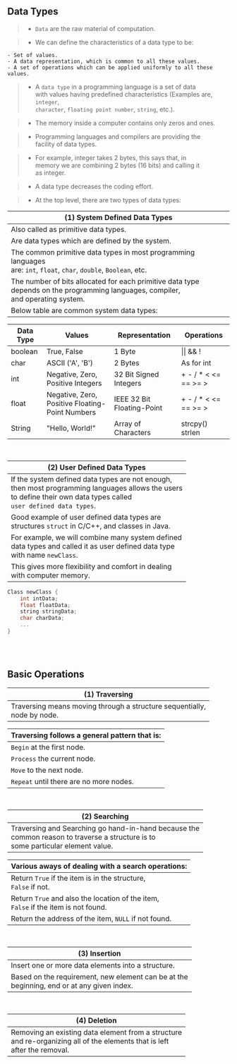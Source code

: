 ## Data Types

> - `Data` are the raw material of computation.

> - We can define the characteristics of a data type to be:

```plaintext
- Set of values.
- A data representation, which is common to all these values.
- A set of operations which can be applied uniformly to all these values.
```

> - A `data type` in a programming language is a set of data <br />
    with values having predefined characteristics (Examples are, `integer`, <br />
    `character`, `floating point number`, `string`, etc.).

> - The memory inside a computer contains only zeros and ones.

> - Programming languages and compilers are providing the <br />
    facility of data types.

> - For example, integer takes 2 bytes, this says that, in <br />
    memory we are combining 2 bytes (16 bits) and calling it <br />
    as integer.

> - A data type decreases the coding effort.

> - At the top level, there are two types of data types:

| (1) System Defined Data Types |
| ----------------------------- |
| Also called as primitive data types. |
| Are data types which are defined by the system. |
| The common primitive data types in most programming languages <br /> are: `int`, `float`, `char`, `double`, `Boolean`, etc. |
| The number of bits allocated for each primitive data type <br /> depends on the programming languages, compiler, <br /> and operating system. |
| Below table are common system data types: |

| Data Type | Values | Representation | Operations |
| --------- | ------ | -------------- | ---------- |
| boolean | True, False | 1 Byte | \|\| && ! |
| char | ASCII ('A', 'B') | 2 Bytes | As for int |
| int | Negative, Zero, Positive Integers | 32 Bit Signed Integers | + - / *  < <= == >= > |
| float | Negative, Zero, Positive Floating-Point Numbers | IEEE 32 Bit Floating-Point | + - / *  < <= == >= > |
| String | "Hello, World!" | Array of Characters | strcpy() strlen |

<br />

| (2) User Defined Data Types |
| --------------------------- |
| If the system defined data types are not enough,  <br /> then most programming languages allows the users <br /> to define their own data types called <br /> `user defined data types`. |
| Good example of user defined data types are <br /> structures `struct` in C/C++, and classes in Java. |
| For example, we will combine many system defined <br /> data types and called it as user defined data type <br /> with name `newClass`. |
| This gives more flexibility and comfort in dealing <br /> with computer memory. |

```cpp
Class newClass {
    int intData;
    float floatData;
    string stringData;
    char charData;
    ...
}
```

<br />
<br />



## Basic Operations

| (1) Traversing |
| -------------- |
| Traversing means moving through a structure sequentially, <br /> node by node. |

| Traversing follows a general pattern that is: |
| --------------------------------------------- |
| `Begin` at the first node. |
| `Process` the current node. |
| `Move` to the next node. |
| `Repeat` until there are no more nodes. |

<br />

| (2) Searching |
| ------------- |
| Traversing and Searching go hand-in-hand because the <br /> common reason to traverse a structure is to <br /> some particular element value. |

| Various aways of dealing with a search operations: |
| -------------------------------------------------- |
| Return `True` if the item is in the structure, <br /> `False` if not. |
| Return `True` and also the location of the item, <br /> `False` if the item is not found. |
| Return the address of the item, `NULL` if not found. |

<br />

| (3) Insertion |
| ------------- |
| Insert one or more data elements into a structure. |
| Based on the requirement, new element can be at the <br /> beginning, end or at any given index. |

<br />

| (4) Deletion |
| ------------ |
| Removing an existing data element from a structure <br /> and re-organizing all of the elements that is left <br /> after the removal. |
